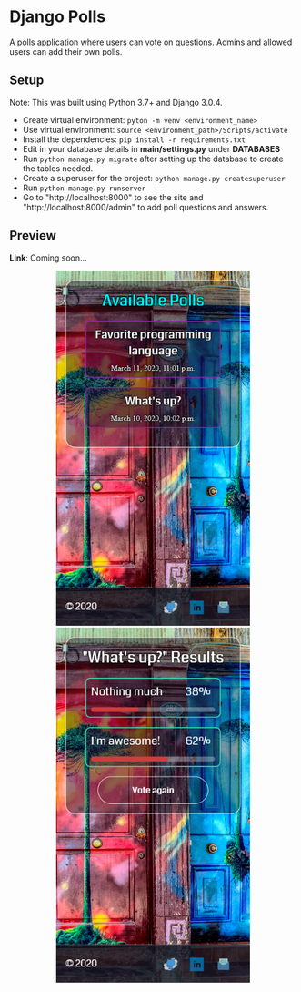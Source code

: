 # Django Polls

A polls application where users can vote on questions. Admins and allowed users can add their own polls.

## Setup

Note: This was built using Python 3.7+ and Django 3.0.4.

+ Create virtual environment: `pyton -m venv <environment_name>`
+ Use virtual environment: `source <environment_path>/Scripts/activate`
+ Install the dependencies: `pip install -r requirements.txt`
+ Edit in your database details in **main/settings.py** under **DATABASES**
+ Run `python manage.py migrate` after setting up the database to create the tables needed.
+ Create a superuser for the project: `python manage.py createsuperuser`
+ Run `python manage.py runserver`
+ Go to "http://localhost:8000" to see the site and "http://localhost:8000/admin" to add poll questions and answers.

## Preview

**Link**: Coming soon...

<p align="center">
    <img src="assets/select_poll.png" width="341" height="624">
    <img src="assets/result_list.png" width="341" height="624">
</p>
